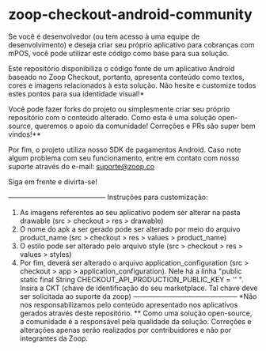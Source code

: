 # zoop-checkout-android-community

Se você é desenvolvedor (ou tem acesso à uma equipe de desenvolvimento) e deseja criar seu próprio aplicativo para cobranças com mPOS, você pode utilizar este código como base para sua solução.

Este repositório disponibiliza o código fonte de um aplicativo Android baseado no Zoop Checkout, portanto, apresenta conteúdo como textos, cores e imagens relacionados à esta solução. Não hesite e customize todos estes pontos para sua identidade visual!* 

Você pode fazer forks do projeto ou simplesmente criar seu próprio repositório com o conteúdo alterado. Como esta é uma solução open-source, queremos o apoio da comunidade! Correções e PRs são super bem vindos!**

Por fim, o projeto utiliza nosso SDK de pagamentos Android. Caso note algum problema com seu funcionamento, entre em contato com nosso suporte através do e-mail: suporte@zoop.co

Siga em frente e divirta-se!

——————————————
Instruções para customização:

1. As imagens referentes ao seu aplicativo podem ser alterar na pasta drawable (src > checkout > res > drawable)
2. O nome do apk a ser gerado pode ser alterado por meio do arquivo product_name (src > checkout > res > values > product_name)
3. O estilo pode ser alterado pelo arquivo style (src > checkout > res > values > styles)
4. Por fim, deverá ser alterado o arquivo application_configuration (src > checkout > app > application_configuration). Nele há a linha "public static final String CHECKOUT_API_PRODUCTION_PUBLIC_KEY = '' ". Insira a CKT (chave de identificação do seu marketplace. Tal chave deve ser solicitada ao suporte da zoop)
———————————————
*Não nos responsabilizamos pelo conteúdo apresentado nos aplicativos gerados através deste repositório.
** Como uma solução open-source, a comunidade é a responsável pela qualidade da solução. Correções e alterações apenas serão realizados por contribuidores e não por integrantes da Zoop.
